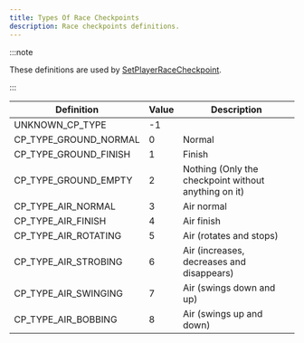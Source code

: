 ```yaml
---
title: Types Of Race Checkpoints
description: Race checkpoints definitions.
---
```


:::note

These definitions are used by [SetPlayerRaceCheckpoint](../functions/SetPlayerRaceCheckpoint).

:::

| Definition            | Value | Description                                          |
| --------------------- | ----- | ---------------------------------------------------- |
| UNKNOWN_CP_TYPE       | -1    |                                                      |
| CP_TYPE_GROUND_NORMAL | 0     | Normal                                               |
| CP_TYPE_GROUND_FINISH | 1     | Finish                                               |
| CP_TYPE_GROUND_EMPTY  | 2     | Nothing (Only the checkpoint without anything on it) |
| CP_TYPE_AIR_NORMAL    | 3     | Air normal                                           |
| CP_TYPE_AIR_FINISH    | 4     | Air finish                                           |
| CP_TYPE_AIR_ROTATING  | 5     | Air (rotates and stops)                              |
| CP_TYPE_AIR_STROBING  | 6     | Air (increases, decreases and disappears)            |
| CP_TYPE_AIR_SWINGING  | 7     | Air (swings down and up)                             |
| CP_TYPE_AIR_BOBBING   | 8     | Air (swings up and down)                             |
